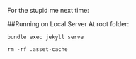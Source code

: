 For the stupid me next time:

##Running on Local Server
At root folder:
```
bundle exec jekyll serve
```
`rm -rf .asset-cache`
